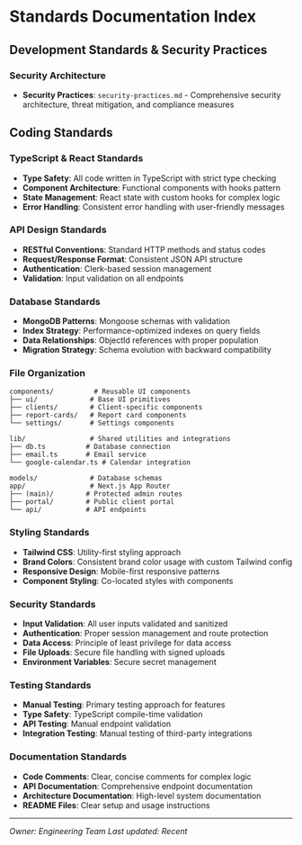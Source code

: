 # Standards Documentation Index

## Development Standards & Security Practices

### Security Architecture
- **Security Practices**: `security-practices.md` - Comprehensive security architecture, threat mitigation, and compliance measures

## Coding Standards

### TypeScript & React Standards
- **Type Safety**: All code written in TypeScript with strict type checking
- **Component Architecture**: Functional components with hooks pattern
- **State Management**: React state with custom hooks for complex logic
- **Error Handling**: Consistent error handling with user-friendly messages

### API Design Standards
- **RESTful Conventions**: Standard HTTP methods and status codes
- **Request/Response Format**: Consistent JSON API structure
- **Authentication**: Clerk-based session management
- **Validation**: Input validation on all endpoints

### Database Standards
- **MongoDB Patterns**: Mongoose schemas with validation
- **Index Strategy**: Performance-optimized indexes on query fields  
- **Data Relationships**: ObjectId references with proper population
- **Migration Strategy**: Schema evolution with backward compatibility

### File Organization
```
components/          # Reusable UI components
├── ui/             # Base UI primitives
├── clients/        # Client-specific components
├── report-cards/   # Report card components
└── settings/       # Settings components

lib/                # Shared utilities and integrations
├── db.ts          # Database connection
├── email.ts       # Email service
└── google-calendar.ts # Calendar integration

models/             # Database schemas
app/                # Next.js App Router
├── (main)/        # Protected admin routes
├── portal/        # Public client portal
└── api/           # API endpoints
```

### Styling Standards
- **Tailwind CSS**: Utility-first styling approach
- **Brand Colors**: Consistent brand color usage with custom Tailwind config
- **Responsive Design**: Mobile-first responsive patterns
- **Component Styling**: Co-located styles with components

### Security Standards
- **Input Validation**: All user inputs validated and sanitized
- **Authentication**: Proper session management and route protection
- **Data Access**: Principle of least privilege for data access
- **File Uploads**: Secure file handling with signed uploads
- **Environment Variables**: Secure secret management

### Testing Standards
- **Manual Testing**: Primary testing approach for features
- **Type Safety**: TypeScript compile-time validation
- **API Testing**: Manual endpoint validation
- **Integration Testing**: Manual testing of third-party integrations

### Documentation Standards
- **Code Comments**: Clear, concise comments for complex logic
- **API Documentation**: Comprehensive endpoint documentation
- **Architecture Documentation**: High-level system documentation
- **README Files**: Clear setup and usage instructions

---

*Owner: Engineering Team*
*Last updated: Recent*
